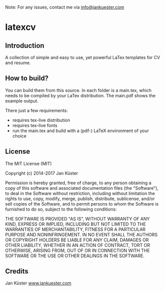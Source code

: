 Note: For any issues, contact me via [info@jankuester.com](mailto:info@jankuester.com)

latexcv
=======

Introduction
------------

A collection of simple and easy to use, yet powerful LaTex templates for CV and resume.


How to build?
------------------

You can build them from this source. In each folder is a main.tex, which needs to be compiled by your LaTex distribution. The main.pdf shows the example output.

There just a few requirements:

- requires tex-live distribution
- requires tex-live fonts
- run the main.tex and build with a (pdf-) LaTeX environment of your choice

License
-------

The MIT License (MIT)

Copyright (c) 2014-2017 Jan Küster

Permission is hereby granted, free of charge, to any person obtaining a copy
of this software and associated documentation files (the "Software"), to deal
in the Software without restriction, including without limitation the rights
to use, copy, modify, merge, publish, distribute, sublicense, and/or sell
copies of the Software, and to permit persons to whom the Software is
furnished to do so, subject to the following conditions:
	
THE SOFTWARE IS PROVIDED "AS IS", WITHOUT WARRANTY OF ANY KIND, EXPRESS OR
IMPLIED, INCLUDING BUT NOT LIMITED TO THE WARRANTIES OF MERCHANTABILITY,
FITNESS FOR A PARTICULAR PURPOSE AND NONINFRINGEMENT. IN NO EVENT SHALL THE
AUTHORS OR COPYRIGHT HOLDERS BE LIABLE FOR ANY CLAIM, DAMAGES OR OTHER
LIABILITY, WHETHER IN AN ACTION OF CONTRACT, TORT OR OTHERWISE, ARISING FROM,
OUT OF OR IN CONNECTION WITH THE SOFTWARE OR THE USE OR OTHER DEALINGS IN
THE SOFTWARE.


Credits
-------

Jan Küster
www.jankuester.com

